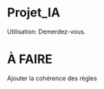 # Projet_IA

Utilisation:
    Demerdez-vous. 
  
  <h1> À FAIRE </h1>
  <p>Ajouter la cohérence des règles</p>
